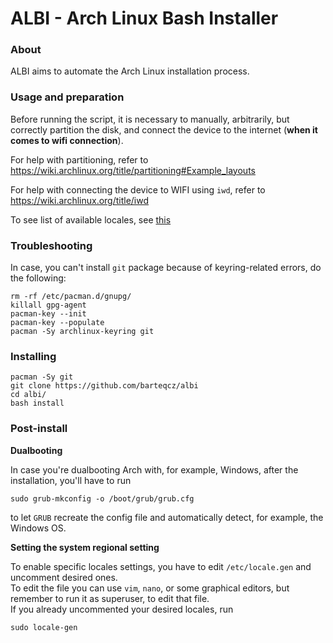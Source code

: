 # ALBI - Arch Linux Bash Installer

### About

ALBI aims to automate the Arch Linux installation process.

### Usage and preparation

Before running the script, it is necessary to manually, arbitrarily, but correctly partition the disk, and connect the device to the internet (**when it comes to wifi connection**). 
<br>
 
For help with partitioning, refer to https://wiki.archlinux.org/title/partitioning#Example_layouts
<br>

For help with connecting the device to WIFI using `iwd`, refer to https://wiki.archlinux.org/title/iwd
<br>
 
To see list of available locales, see [this](https://github.com/barteqcz/albi/blob/main/docs/locales.md)

### Troubleshooting

In case, you can't install `git` package because of keyring-related errors, do the following:

```
rm -rf /etc/pacman.d/gnupg/
killall gpg-agent
pacman-key --init
pacman-key --populate
pacman -Sy archlinux-keyring git
```
### Installing

```
pacman -Sy git
git clone https://github.com/barteqcz/albi
cd albi/
bash install
```

### Post-install

<b> Dualbooting </b>

In case you're dualbooting Arch with, for example, Windows, after the installation, you'll have to run
```
sudo grub-mkconfig -o /boot/grub/grub.cfg
```
to let `GRUB` recreate the config file and automatically detect, for example, the Windows OS.

<b> Setting the system regional setting </b>

To enable specific locales settings, you have to edit `/etc/locale.gen` and uncomment desired ones. <br>
To edit the file you can use `vim`, `nano`, or some graphical editors, but remember to run it as superuser, to edit that file. <br>
If you already uncommented your desired locales, run
```
sudo locale-gen
```

